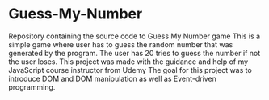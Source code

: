 # Guess-My-Number
Repository containing the source code to Guess My Number game
This is a simple game where user has to guess the random number that was generated by the program.
The user has 20 tries to guess the number if not the user loses. 
This project was made with the guidance and help of my JavaScript course instructor from Udemy
The goal for this project was to introduce DOM and DOM manipulation as well as Event-driven programming.
